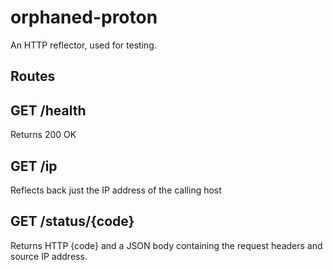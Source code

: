 # orphaned-proton
An HTTP reflector, used for testing.

## Routes

## GET /health

Returns 200 OK

## GET /ip

Reflects back just the IP address of the calling host

## GET /status/{code}

Returns HTTP {code} and a JSON body containing the request headers and source IP address.
